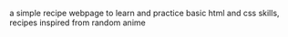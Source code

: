 a simple recipe webpage to learn and practice basic html and css skills, recipes inspired from random anime
